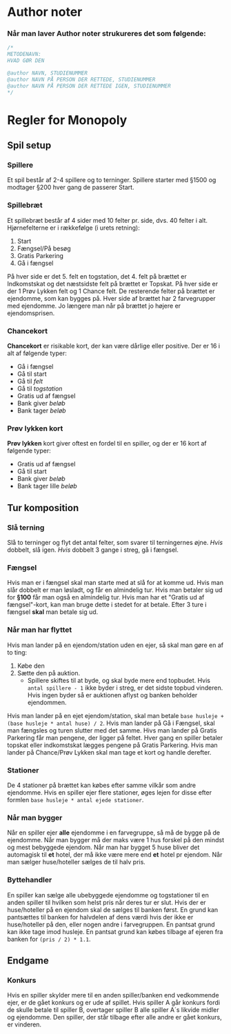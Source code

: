 # Author noter
### Når man laver Author noter strukureres det som følgende:
```Java
/*
METODENAVN:
HVAD GØR DEN

@author NAVN, STUDIENUMMER
@author NAVN PÅ PERSON DER RETTEDE, STUDIENUMMER
@author NAVN PÅ PERSON DER RETTEDE IGEN, STUDIENUMMER
*/
```


# Regler for Monopoly
## Spil setup
### Spillere
Et spil består af 2-4 spillere og to terninger.
Spillere starter med §1500 og modtager §200 hver gang de passerer Start.

### Spillebræt
Et spillebræt består af 4 sider med 10 felter pr. side, dvs. 40 felter i alt.
Hjørnefelterne er i rækkefølge (i urets retning):
1. Start
2. Fængsel/På besøg
3. Gratis Parkering
4. Gå i fængsel

På hver side er det 5. felt en togstation, det 4. felt på brættet er Indkomstskat og det næstsidste felt på brættet er Topskat.
På hver side er der 1 Prøv Lykken felt og 1 Chance felt.
De resterende felter på brættet er ejendomme, som kan bygges på.
Hver side af brættet har 2 farvegrupper med ejendomme.
Jo længere man når på brættet jo højere er ejendomsprisen.

### Chancekort
__Chancekort__ er risikable kort, der kan være dårlige eller positive. Der er 16 i alt af følgende typer:
* Gå i fængsel
* Gå til start
* Gå til _felt_
* Gå til _togstation_
* Gratis ud af fængsel
* Bank giver _beløb_
* Bank tager _beløb_

### Prøv lykken kort
__Prøv lykken__ kort giver oftest en fordel til en spiller, og der er 16 kort af følgende typer:
* Gratis ud af fængsel
* Gå til start
* Bank giver _beløb_
* Bank tager lille _beløb_

## Tur komposition
### Slå terning
Slå to terninger og flyt det antal felter, som svarer til terningernes øjne.
_Hvis_ dobbelt, slå igen. _Hvis_ dobbelt 3 gange i streg, gå i fængsel.

### Fængsel
Hvis man er i fængsel skal man starte med at slå for at komme ud.
Hvis man slår dobbelt er man løsladt, og får en almindelig tur.
Hvis man betaler sig ud for __§100__ får man også en almindelig tur. Hvis man har et "Gratis ud af fængsel"-kort, kan man bruge dette i stedet for at betale.
Efter 3 ture i fængsel __skal__ man betale sig ud.

### Når man har flyttet
Hvis man lander på en ejendom/station uden en ejer, så skal man gøre en af to ting:
1. Købe den
2. Sætte den på auktion.
    * Spillere skiftes til at byde, og skal byde mere end topbudet. Hvis `antal spillere - 1` ikke byder i streg, er det sidste topbud vinderen. Hvis ingen byder så er auktionen aflyst og banken beholder ejendommen.

Hvis man lander på en ejet ejendom/station, skal man betale `base husleje + (base husleje * antal huse) / 2`.
Hvis man lander på Gå i Fængsel, skal man fængsles og turen slutter med det samme.
Hivs man lander på Gratis Parkering får man pengene, der ligger på feltet. Hver gang en spiller betaler topskat eller indkomstskat lægges pengene på Gratis Parkering.
Hvis man lander på Chance/Prøv Lykken skal man tage et kort og handle derefter.

### Stationer
De 4 stationer på brættet kan købes efter samme vilkår som andre ejendomme.
Hvis en spiller ejer flere stationer, øges lejen for disse efter formlen `base husleje * antal ejede stationer`.

### Når man bygger
Når en spiller ejer __alle__ ejendomme i en farvegruppe, så må de bygge på de ejendomme. 
Når man bygger må der maks være 1 hus forskel på den mindst og mest bebyggede ejendom.
Når man har bygget 5 huse bliver det automagisk til __et__ hotel, der må ikke være mere end __et__ hotel pr ejendom.
Når man sælger huse/hoteller sælges de til halv pris.

### Byttehandler
En spiller kan sælge alle ubebyggede ejendomme og togstationer til en anden spiller til hvilken som helst pris når deres tur er slut.
Hvis der er huse/hoteller på en ejendom skal de sælges til banken først.
En grund kan pantsættes til banken for halvdelen af dens værdi hvis der ikke er huse/hoteller på den, eller nogen andre i farvegruppen.
En pantsat grund kan ikke tage imod husleje.
En pantsat grund kan købes tilbage af ejeren fra banken for `(pris / 2) * 1.1`.

## Endgame

### Konkurs
Hvis en spiller skylder mere til en anden spiller/banken end vedkommende ejer, er de gået konkurs og er ude af spillet.
Hvis spiller A går konkurs fordi de skulle betale til spiller B, overtager spiller B alle spiller A´s likvide midler og ejendomme.
Den spiller, der står tilbage efter alle andre er gået konkurs, er vinderen.
